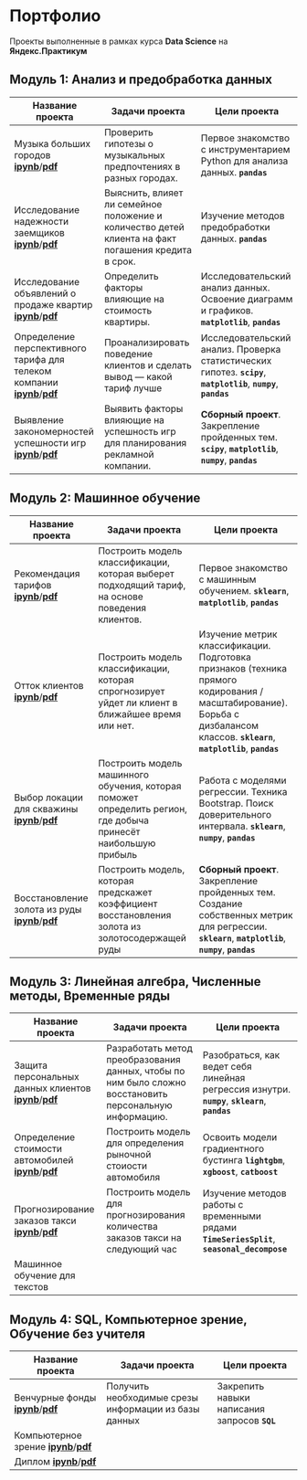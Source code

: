 # Портфолио
 
Проекты выполненные в рамках курса **Data Science** на **Яндекс.Практикум**

## Модуль 1: Анализ и предобработка данных

Название проекта|Задачи проекта|Цели проекта
-|-|-
Музыка больших городов [**ipynb**](https://github.com/mustdayker/data_portfolio/blob/main/ipynb/s_01_project_music_big_city.ipynb)/[**pdf**](https://github.com/mustdayker/data_portfolio/blob/main/pdf/s_01_project_music_big_city.pdf)|Проверить гипотезы о музыкальных предпочтениях в разных городах. | Первое знакомство с инструментарием Python для анализа данных. **`pandas`**
Исследование надежности заемщиков [**ipynb**](https://github.com/mustdayker/data_portfolio/blob/main/ipynb/s_02_project_investigation_of_the_reliability.ipynb)/[**pdf**](https://github.com/mustdayker/data_portfolio/blob/main/pdf/s_02_project_investigation_of_the_reliability.pdf)|Выяснить, влияет ли семейное положение и количество детей клиента на факт погашения кредита в срок.|Изучение методов предобработки данных. **`pandas`**
Исследование объявлений о продаже квартир [**ipynb**](https://github.com/mustdayker/data_portfolio/blob/main/ipynb/s_03_project_research_sale_house.ipynb)/[**pdf**](https://github.com/mustdayker/data_portfolio/blob/main/pdf/s_03_project_research_sale_house.pdf)|Определить факторы влияющие на стоимость квартиры.|Исследовательский анализ данных. Освоение диаграмм и графиков. **`matplotlib`**, **`pandas`**
Определение перспективного тарифа для телеком компании [**ipynb**](https://github.com/mustdayker/data_portfolio/blob/main/ipynb/s_04_project_tariff_telecom.ipynb)/[**pdf**](https://github.com/mustdayker/data_portfolio/blob/main/pdf/s_04_project_tariff_telecom.pdf)|Проанализировать поведение клиентов и сделать вывод — какой тариф лучше|Исследовательский анализ. Проверка статистических гипотез. **`scipy`**, **`matplotlib`**, **`numpy`**, **`pandas`**
Выявление закономерностей успешности игр [**ipynb**](https://github.com/mustdayker/data_portfolio/blob/main/s_05_combined-project_games.ipynb)/[**pdf**](https://github.com/mustdayker/data_portfolio/blob/main/pdf/s_05_combined-project_games.pdf)|Выявить факторы влияющие на успешность игр для планирования рекламной компании. |**Сборный проект**. Закрепление пройденных тем. **`scipy`**, **`matplotlib`**, **`numpy`**, **`pandas`**


## Модуль 2: Машинное обучение
Название проекта|Задачи проекта|Цели проекта
-|-|-
Рекомендация тарифов [**ipynb**](https://github.com/mustdayker/data_portfolio/blob/main/ipynb/s_06_project_recommend_tariffs.ipynb)/[**pdf**](https://github.com/mustdayker/data_portfolio/blob/main/pdf/s_06_project_recommend_tariffs.pdf)|Построить модель классификации, которая выберет подходящий тариф, на основе поведения клиентов.|Первое знакомство с машинным обучением. **`sklearn`**, **`matplotlib`**, **`pandas`**
Отток клиентов [**ipynb**](https://github.com/mustdayker/data_portfolio/blob/main/ipynb/s_07_project_customer_outflow.ipynb)/[**pdf**](https://github.com/mustdayker/data_portfolio/blob/main/pdf/s_07_project_customer_outflow.pdf)|Построить модель классификации, которая спрогнозирует уйдет ли клиент в ближайшее время или нет.|Изучение метрик классификации. Подготовка признаков (техника прямого кодирования / масштабирование). Борьба с дизбалансом классов. **`sklearn`**, **`matplotlib`**, **`pandas`**
Выбор локации для скважины [**ipynb**](https://github.com/mustdayker/data_portfolio/blob/main/ipynb/s_08_project_location_for_the_well.ipynb)/[**pdf**](https://github.com/mustdayker/data_portfolio/blob/main/pdf/s_08_project_location_for_the_well.pdf)|Построить модель машинного обучения, которая поможет определить регион, где добыча принесёт наибольшую прибыль|Работа с моделями регрессии. Техника Bootstrap. Поиск доверительного интервала. **`sklearn`**, **`numpy`**, **`pandas`**
Восстановление золота из руды [**ipynb**](https://github.com/mustdayker/data_portfolio/blob/main/ipynb/s_09_combined_project_gold.ipynb)/[**pdf**](https://github.com/mustdayker/data_portfolio/blob/main/pdf/s_09_combined_project_gold.pdf)|Построить модель, которая предскажет коэффициент восстановления золота из золотосодержащей руды|**Сборный проект**. Закрепление пройденных тем. Создание собственных метрик для регрессии. **`sklearn`**, **`matplotlib`**, **`numpy`**, **`pandas`**

## Модуль 3: Линейная алгебра, Численные методы, Временные ряды
Название проекта|Задачи проекта|Цели проекта
-|-|-
Защита персональных данных клиентов [**ipynb**](https://github.com/mustdayker/data_portfolio/blob/main/ipynb/s_10_project_protection_of_personal_data.ipynb)/[**pdf**](https://github.com/mustdayker/data_portfolio/blob/main/pdf/s_10_project_protection_of_personal_data.pdf)|Разработать метод преобразования данных, чтобы по ним было сложно восстановить персональную информацию.|Разобраться, как ведет себя линейная регрессия изнутри. **`numpy`**, **`sklearn`**, **`pandas`**
Определение стоимости автомобилей [**ipynb**](https://github.com/mustdayker/data_portfolio/blob/main/ipynb/s_11_project_cost_of_the_car.ipynb)/[**pdf**](https://github.com/mustdayker/data_portfolio/blob/main/pdf/s_11_project_cost_of_the_car.pdf)|Построить модель для определения рыночной стоиости автомобиля| Освоить модели градиентного бустинга **`lightgbm`**, **`xgboost`**, **`catboost`**
Прогнозирование заказов такси [**ipynb**](https://github.com/mustdayker/data_portfolio/blob/main/ipynb/s_12_project_taxi_orders.ipynb)/[**pdf**](https://github.com/mustdayker/data_portfolio/blob/main/pdf/s_12_project_taxi_orders.pdf)|Построить модель для прогнозирования количества заказов такси на следующий час|Изучение методов работы с временными рядами **`TimeSeriesSplit`**, **`seasonal_decompose`**
Машинное обучение для текстов|| 

## Модуль 4: SQL, Компьютерное зрение, Обучение без учителя
Название проекта|Задачи проекта|Цели проекта
-|-|-
Венчурные фонды [**ipynb**](https://github.com/mustdayker/data_portfolio/blob/ipynb/main/s_14_project_sql.ipynb)/[**pdf**](https://github.com/mustdayker/data_portfolio/blob/main/pdf/s_14_project_sql.pdf)|Получить необходимые срезы информации из базы данных|Закрепить навыки написания запросов **`SQL`**
Компьютерное зрение [**ipynb**]()/[**pdf**]()|| 
Диплом [**ipynb**]()/[**pdf**]()|| 